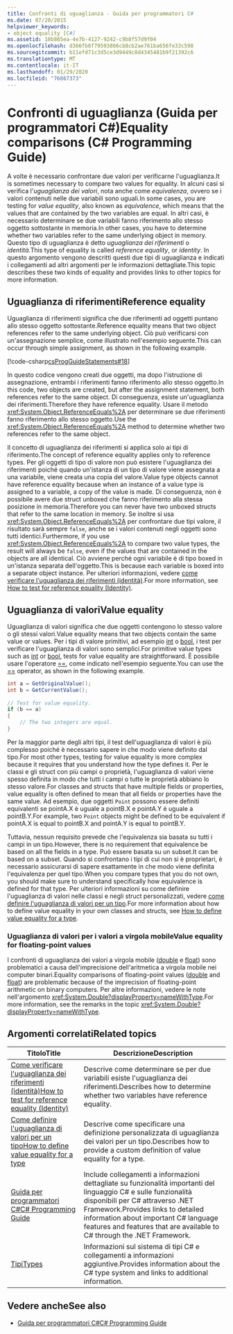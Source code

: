 ```yaml
---
title: Confronti di uguaglianza - Guida per programmatori C#
ms.date: 07/20/2015
helpviewer_keywords:
- object equality [C#]
ms.assetid: 10b865ea-4e7b-4127-9242-c9b8f57d9f04
ms.openlocfilehash: d366fb6f79593866cb8cb2ae761ba656fe33c598
ms.sourcegitcommit: b11efd71c3d5ce3d9449c8d4345481b9f21392c6
ms.translationtype: MT
ms.contentlocale: it-IT
ms.lasthandoff: 01/29/2020
ms.locfileid: "76867373"
---
```

# <a name="equality-comparisons-c-programming-guide"></a><span data-ttu-id="89ad5-102">Confronti di uguaglianza (Guida per programmatori C#)</span><span class="sxs-lookup"><span data-stu-id="89ad5-102">Equality comparisons (C# Programming Guide)</span></span>

<span data-ttu-id="89ad5-103">A volte è necessario confrontare due valori per verificarne l'uguaglianza.</span><span class="sxs-lookup"><span data-stu-id="89ad5-103">It is sometimes necessary to compare two values for equality.</span></span> <span data-ttu-id="89ad5-104">In alcuni casi si verifica l'*uguaglianza dei valori*, nota anche come *equivalenza*, ovvero se i valori contenuti nelle due variabili sono uguali.</span><span class="sxs-lookup"><span data-stu-id="89ad5-104">In some cases, you are testing for *value equality*, also known as *equivalence*, which means that the values that are contained by the two variables are equal.</span></span> <span data-ttu-id="89ad5-105">In altri casi, è necessario determinare se due variabili fanno riferimento allo stesso oggetto sottostante in memoria.</span><span class="sxs-lookup"><span data-stu-id="89ad5-105">In other cases, you have to determine whether two variables refer to the same underlying object in memory.</span></span> <span data-ttu-id="89ad5-106">Questo tipo di uguaglianza è detto *uguaglianza dei riferimenti* o *identità*.</span><span class="sxs-lookup"><span data-stu-id="89ad5-106">This type of equality is called *reference equality*, or *identity*.</span></span> <span data-ttu-id="89ad5-107">In questo argomento vengono descritti questi due tipi di uguaglianza e indicati i collegamenti ad altri argomenti per le informazioni dettagliate.</span><span class="sxs-lookup"><span data-stu-id="89ad5-107">This topic describes these two kinds of equality and provides links to other topics for more information.</span></span>  
  
## <a name="reference-equality"></a><span data-ttu-id="89ad5-108">Uguaglianza di riferimenti</span><span class="sxs-lookup"><span data-stu-id="89ad5-108">Reference equality</span></span>

 <span data-ttu-id="89ad5-109">Uguaglianza di riferimenti significa che due riferimenti ad oggetti puntano allo stesso oggetto sottostante.</span><span class="sxs-lookup"><span data-stu-id="89ad5-109">Reference equality means that two object references refer to the same underlying object.</span></span> <span data-ttu-id="89ad5-110">Ciò può verificarsi con un'assegnazione semplice, come illustrato nell'esempio seguente.</span><span class="sxs-lookup"><span data-stu-id="89ad5-110">This can occur through simple assignment, as shown in the following example.</span></span>  
  
 [!code-csharp[csProgGuideStatements#18](~/samples/snippets/csharp/VS_Snippets_VBCSharp/csProgGuideStatements/CS/Statements.cs#18)]  
  
 <span data-ttu-id="89ad5-111">In questo codice vengono creati due oggetti, ma dopo l'istruzione di assegnazione, entrambi i riferimenti fanno riferimento allo stesso oggetto.</span><span class="sxs-lookup"><span data-stu-id="89ad5-111">In this code, two objects are created, but after the assignment statement, both references refer to the same object.</span></span> <span data-ttu-id="89ad5-112">Di conseguenza, esiste un'uguaglianza dei riferimenti.</span><span class="sxs-lookup"><span data-stu-id="89ad5-112">Therefore they have reference equality.</span></span> <span data-ttu-id="89ad5-113">Usare il metodo <xref:System.Object.ReferenceEquals%2A> per determinare se due riferimenti fanno riferimento allo stesso oggetto.</span><span class="sxs-lookup"><span data-stu-id="89ad5-113">Use the <xref:System.Object.ReferenceEquals%2A> method to determine whether two references refer to the same object.</span></span>  
  
<span data-ttu-id="89ad5-114">Il concetto di uguaglianza dei riferimenti si applica solo ai tipi di riferimento.</span><span class="sxs-lookup"><span data-stu-id="89ad5-114">The concept of reference equality applies only to reference types.</span></span> <span data-ttu-id="89ad5-115">Per gli oggetti di tipo di valore non può esistere l'uguaglianza dei riferimenti poiché quando un'istanza di un tipo di valore viene assegnata a una variabile, viene creata una copia del valore.</span><span class="sxs-lookup"><span data-stu-id="89ad5-115">Value type objects cannot have reference equality because when an instance of a value type is assigned to a variable, a copy of the value is made.</span></span> <span data-ttu-id="89ad5-116">Di conseguenza, non è possibile avere due struct unboxed che fanno riferimento alla stessa posizione in memoria.</span><span class="sxs-lookup"><span data-stu-id="89ad5-116">Therefore you can never have two unboxed structs that refer to the same location in memory.</span></span> <span data-ttu-id="89ad5-117">Se inoltre si usa <xref:System.Object.ReferenceEquals%2A> per confrontare due tipi valore, il risultato sarà sempre `false`, anche se i valori contenuti negli oggetti sono tutti identici.</span><span class="sxs-lookup"><span data-stu-id="89ad5-117">Furthermore, if you use <xref:System.Object.ReferenceEquals%2A> to compare two value types, the result will always be `false`, even if the values that are contained in the objects are all identical.</span></span> <span data-ttu-id="89ad5-118">Ciò avviene perché ogni variabile è di tipo boxed in un'istanza separata dell'oggetto.</span><span class="sxs-lookup"><span data-stu-id="89ad5-118">This is because each variable is boxed into a separate object instance.</span></span> <span data-ttu-id="89ad5-119">Per ulteriori informazioni, vedere [come verificare l'uguaglianza dei riferimenti (identità)](./how-to-test-for-reference-equality-identity.md).</span><span class="sxs-lookup"><span data-stu-id="89ad5-119">For more information, see [How to test for reference equality (Identity)](./how-to-test-for-reference-equality-identity.md).</span></span>

## <a name="value-equality"></a><span data-ttu-id="89ad5-120">Uguaglianza di valori</span><span class="sxs-lookup"><span data-stu-id="89ad5-120">Value equality</span></span>

 <span data-ttu-id="89ad5-121">Uguaglianza di valori significa che due oggetti contengono lo stesso valore o gli stessi valori.</span><span class="sxs-lookup"><span data-stu-id="89ad5-121">Value equality means that two objects contain the same value or values.</span></span> <span data-ttu-id="89ad5-122">Per i tipi di valore primitivi, ad esempio [int](../../language-reference/builtin-types/integral-numeric-types.md) o [bool](../../language-reference/builtin-types/bool.md), i test per verificare l'uguaglianza di valori sono semplici.</span><span class="sxs-lookup"><span data-stu-id="89ad5-122">For primitive value types such as [int](../../language-reference/builtin-types/integral-numeric-types.md) or [bool](../../language-reference/builtin-types/bool.md), tests for value equality are straightforward.</span></span> <span data-ttu-id="89ad5-123">È possibile usare l'operatore [==](../../language-reference/operators/equality-operators.md#equality-operator-), come indicato nell'esempio seguente.</span><span class="sxs-lookup"><span data-stu-id="89ad5-123">You can use the [==](../../language-reference/operators/equality-operators.md#equality-operator-) operator, as shown in the following example.</span></span>  
  
```csharp  
int a = GetOriginalValue();  
int b = GetCurrentValue();  
  
// Test for value equality.   
if (b == a)
{  
    // The two integers are equal.  
}  
```  
  
 <span data-ttu-id="89ad5-124">Per la maggior parte degli altri tipi, il test dell'uguaglianza di valori è più complesso poiché è necessario sapere in che modo viene definito dal tipo.</span><span class="sxs-lookup"><span data-stu-id="89ad5-124">For most other types, testing for value equality is more complex because it requires that you understand how the type defines it.</span></span> <span data-ttu-id="89ad5-125">Per le classi e gli struct con più campi o proprietà, l'uguaglianza di valori viene spesso definita in modo che tutti i campi o tutte le proprietà abbiano lo stesso valore.</span><span class="sxs-lookup"><span data-stu-id="89ad5-125">For classes and structs that have multiple fields or properties, value equality is often defined to mean that all fields or properties have the same value.</span></span> <span data-ttu-id="89ad5-126">Ad esempio, due oggetti `Point` possono essere definiti equivalenti se pointA.X è uguale a pointB.X e pointA.Y è uguale a pointB.Y.</span><span class="sxs-lookup"><span data-stu-id="89ad5-126">For example, two `Point` objects might be defined to be equivalent if pointA.X is equal to pointB.X and pointA.Y is equal to pointB.Y.</span></span>  
  
<span data-ttu-id="89ad5-127">Tuttavia, nessun requisito prevede che l'equivalenza sia basata su tutti i campi in un tipo.</span><span class="sxs-lookup"><span data-stu-id="89ad5-127">However, there is no requirement that equivalence be based on all the fields in a type.</span></span> <span data-ttu-id="89ad5-128">Può essere basata su un subset.</span><span class="sxs-lookup"><span data-stu-id="89ad5-128">It can be based on a subset.</span></span> <span data-ttu-id="89ad5-129">Quando si confrontano i tipi di cui non si è proprietari, è necessario assicurarsi di sapere esattamente in che modo viene definita l'equivalenza per quel tipo.</span><span class="sxs-lookup"><span data-stu-id="89ad5-129">When you compare types that you do not own, you should make sure to understand specifically how equivalence is defined for that type.</span></span> <span data-ttu-id="89ad5-130">Per ulteriori informazioni su come definire l'uguaglianza di valori nelle classi e negli struct personalizzati, vedere [come definire l'uguaglianza di valori per un tipo](./how-to-define-value-equality-for-a-type.md).</span><span class="sxs-lookup"><span data-stu-id="89ad5-130">For more information about how to define value equality in your own classes and structs, see [How to define value equality for a type](./how-to-define-value-equality-for-a-type.md).</span></span>
  
### <a name="value-equality-for-floating-point-values"></a><span data-ttu-id="89ad5-131">Uguaglianza di valori per i valori a virgola mobile</span><span class="sxs-lookup"><span data-stu-id="89ad5-131">Value equality for floating-point values</span></span>

 <span data-ttu-id="89ad5-132">I confronti di uguaglianza dei valori a virgola mobile ([double](../../language-reference/builtin-types/floating-point-numeric-types.md) e [float](../../language-reference/builtin-types/floating-point-numeric-types.md)) sono problematici a causa dell'imprecisione dell'aritmetica a virgola mobile nei computer binari.</span><span class="sxs-lookup"><span data-stu-id="89ad5-132">Equality comparisons of floating-point values ([double](../../language-reference/builtin-types/floating-point-numeric-types.md) and [float](../../language-reference/builtin-types/floating-point-numeric-types.md)) are problematic because of the imprecision of floating-point arithmetic on binary computers.</span></span> <span data-ttu-id="89ad5-133">Per altre informazioni, vedere le note nell'argomento <xref:System.Double?displayProperty=nameWithType>.</span><span class="sxs-lookup"><span data-stu-id="89ad5-133">For more information, see the remarks in the topic <xref:System.Double?displayProperty=nameWithType>.</span></span>  
  
## <a name="related-topics"></a><span data-ttu-id="89ad5-134">Argomenti correlati</span><span class="sxs-lookup"><span data-stu-id="89ad5-134">Related topics</span></span>  
  
|<span data-ttu-id="89ad5-135">Titolo</span><span class="sxs-lookup"><span data-stu-id="89ad5-135">Title</span></span>|<span data-ttu-id="89ad5-136">Descrizione</span><span class="sxs-lookup"><span data-stu-id="89ad5-136">Description</span></span>|  
|-----------|-----------------|  
|[<span data-ttu-id="89ad5-137">Come verificare l'uguaglianza dei riferimenti (identità)</span><span class="sxs-lookup"><span data-stu-id="89ad5-137">How to test for reference equality (Identity)</span></span>](./how-to-test-for-reference-equality-identity.md)|<span data-ttu-id="89ad5-138">Descrive come determinare se per due variabili esiste l'uguaglianza dei riferimenti.</span><span class="sxs-lookup"><span data-stu-id="89ad5-138">Describes how to determine whether two variables have reference equality.</span></span>|  
|[<span data-ttu-id="89ad5-139">Come definire l'uguaglianza di valori per un tipo</span><span class="sxs-lookup"><span data-stu-id="89ad5-139">How to define value equality for a type</span></span>](./how-to-define-value-equality-for-a-type.md)|<span data-ttu-id="89ad5-140">Descrive come specificare una definizione personalizzata di uguaglianza dei valori per un tipo.</span><span class="sxs-lookup"><span data-stu-id="89ad5-140">Describes how to provide a custom definition of value equality for a type.</span></span>|  
|[<span data-ttu-id="89ad5-141">Guida per programmatori C#</span><span class="sxs-lookup"><span data-stu-id="89ad5-141">C# Programming Guide</span></span>](../index.md)|<span data-ttu-id="89ad5-142">Include collegamenti a informazioni dettagliate su funzionalità importanti del linguaggio C# e sulle funzionalità disponibili per C# attraverso .NET Framework.</span><span class="sxs-lookup"><span data-stu-id="89ad5-142">Provides links to detailed information about important C# language features and features that are available to C# through the .NET Framework.</span></span>|  
|[<span data-ttu-id="89ad5-143">Tipi</span><span class="sxs-lookup"><span data-stu-id="89ad5-143">Types</span></span>](../types/index.md)|<span data-ttu-id="89ad5-144">Informazioni sul sistema di tipi C# e collegamenti a informazioni aggiuntive.</span><span class="sxs-lookup"><span data-stu-id="89ad5-144">Provides information about the C# type system and links to additional information.</span></span>|  
  
## <a name="see-also"></a><span data-ttu-id="89ad5-145">Vedere anche</span><span class="sxs-lookup"><span data-stu-id="89ad5-145">See also</span></span>

- [<span data-ttu-id="89ad5-146">Guida per programmatori C#</span><span class="sxs-lookup"><span data-stu-id="89ad5-146">C# Programming Guide</span></span>](../index.md)
